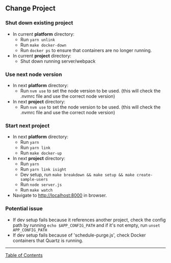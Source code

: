 ## Change Project

### Shut down existing project
- In current __platform__ directory:
	- Run `yarn unlink`
	- Run `make docker-down`
	- Run `docker ps` to ensure that containers are no longer running.
- In current __project__ directory:
	- Shut down running server/webpack

### Use next node version
- In next __platform__ directory:
	- Run `nvm use`  to set the node version to be used. (this will check the .nvmrc file and use the correct node version)
- In next __project__ directory:
	- Run `nvm use`  to set the node version to be used. (this will check the .nvmrc file and use the correct node version)

### Start next project
- In next __platform__ directory:
	- Run `yarn`
	- Run `yarn link`
	- Run `make docker-up`
- In next __project__ directory:
	- Run `yarn`
	- Run `yarn link isight`
	- Dev setup, run `make breakdown && make setup && make create-sample-users`
	- Run `node server.js`
	- Run `make watch`
- Navigate to <http://localhost:8000> in browser.

### Potential issue
- If dev setup fails because it references another project, check the config path by running `echo $APP_CONFIG_PATH` and if it's not empty, run `unset APP_CONFIG_PATH`
- If dev setup fails because of 'schedule-purge.js', check Docker containers that Quartz is running.

***
[Table of Contents](../README.md)